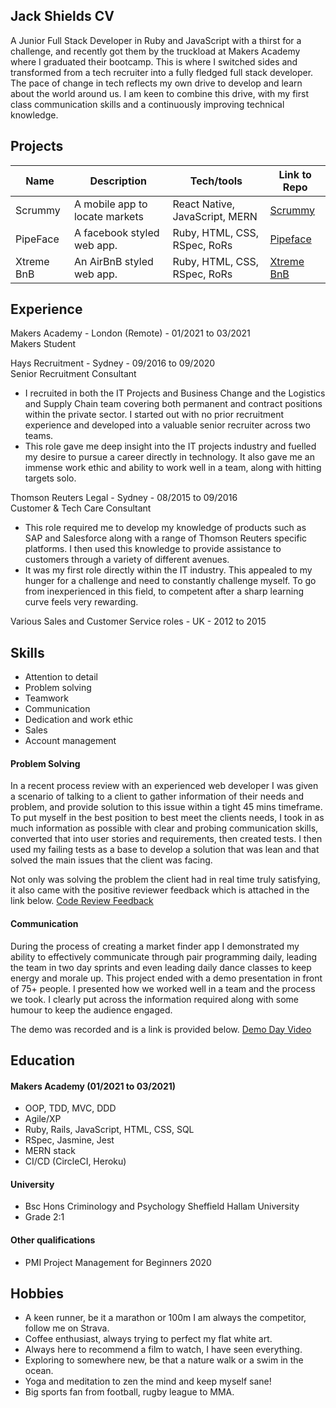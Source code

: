 ## Jack Shields CV

A Junior Full Stack Developer in Ruby and JavaScript with a thirst for a challenge, and recently got them by the truckload at Makers Academy where I graduated their bootcamp. This is where I switched sides and transformed from a tech recruiter into a fully fledged full stack developer. The pace of change in tech reflects my own drive to develop and learn about the world around us. I am keen to combine this drive, with my first class communication skills and a continuously improving technical knowledge.


## Projects

| Name                         | Description                      | Tech/tools                    | Link to Repo
| ---------------------------- | -----------------                | -----------------             | ---------------
| Scrummy                      | A mobile app to locate markets   | React Native, JavaScript, MERN| [Scrummy](https://github.com/jshields123/MarketFinder)
| PipeFace                     | A facebook styled web app.       | Ruby, HTML, CSS, RSpec, RoRs  | [Pipeface](https://github.com/jshields123/acebook--Pipeface-)
| Xtreme BnB                   | An AirBnB styled web app.        | Ruby, HTML, CSS, RSpec, RoRs  | [Xtreme BnB](https://github.com/jshields123/Xtreme_Prestige_Worldwide_BnB)

## Experience

Makers Academy - London (Remote) - 01/2021 to 03/2021  
Makers Student

Hays Recruitment - Sydney - 09/2016 to 09/2020  
Senior Recruitment Consultant

-  I recruited in both the IT Projects and Business Change and the Logistics and Supply Chain team covering both permanent and contract positions within the private sector. I started out with no prior recruitment experience and developed into a valuable senior recruiter across two teams.
-  This role gave me deep insight into the IT projects industry and fuelled my desire to pursue a career directly in technology. It also gave me an immense work ethic and ability to work well in a team, along with hitting targets solo.

Thomson Reuters Legal - Sydney - 08/2015 to 09/2016  
Customer & Tech Care Consultant

- This role required me to develop my knowledge of products such as SAP and Salesforce along with a range of Thomson Reuters specific platforms. I then used this knowledge to provide assistance to customers through a variety of different avenues.
- It was my first role directly within the IT industry. This appealed to my hunger for a challenge and need to constantly challenge myself. To go from inexperienced in this field, to competent after a sharp learning curve feels very rewarding.

Various Sales and Customer Service roles - UK - 2012 to 2015


## Skills

- Attention to detail
- Problem solving
- Teamwork
- Communication
- Dedication and work ethic
- Sales
- Account management


#### Problem Solving

In a recent process review with an experienced web developer I was given a scenario of talking to a client to gather information of their needs and problem, and provide solution to this issue within a tight 45 mins timeframe. To put myself in the best position to best meet the clients needs, I took in as much information as possible with clear and probing communication skills, converted that into user stories and requirements, then created tests. I then used my failing tests as a base to develop a solution that was lean and that solved the main issues that the client was facing.

Not only was solving the problem the client had in real time truly satisfying, it also came with the positive reviewer feedback which is attached in the link below.
[Code Review Feedback](https://github.com/jshields123/CV/blob/master/2021-03-11-Yellow%20Gengar%2025-feedback.pdf)


#### Communication
During the process of creating a market finder app I demonstrated my ability to effectively communicate through pair programming daily, leading the team in two day sprints and even leading daily dance classes to keep energy and morale up. This project ended with a demo presentation in front of 75+ people. I presented how we worked well in a team and the process we took. I clearly put across the information required along with some humour to keep the audience engaged.

The demo was recorded and is a link is provided below.
[Demo Day Video](https://youtu.be/ZS8sKxE3Hqk)


## Education

#### Makers Academy (01/2021 to 03/2021)

- OOP, TDD, MVC, DDD
- Agile/XP
- Ruby, Rails, JavaScript, HTML, CSS, SQL
- RSpec, Jasmine, Jest
- MERN stack
- CI/CD (CircleCI, Heroku)

#### University 

- Bsc Hons Criminology and Psychology
  Sheffield Hallam University
- Grade 2:1

#### Other qualifications

- PMI Project Management for Beginners 2020


## Hobbies

- A keen runner, be it a marathon or 100m I am always the competitor, follow me on Strava.
- Coffee enthusiast, always trying to perfect my flat white art.
- Always here to recommend a film to watch, I have seen everything.
- Exploring to somewhere new, be that a nature walk or a swim in the ocean.
- Yoga and meditation to zen the mind and keep myself sane!
- Big sports fan from football, rugby league to MMA.

